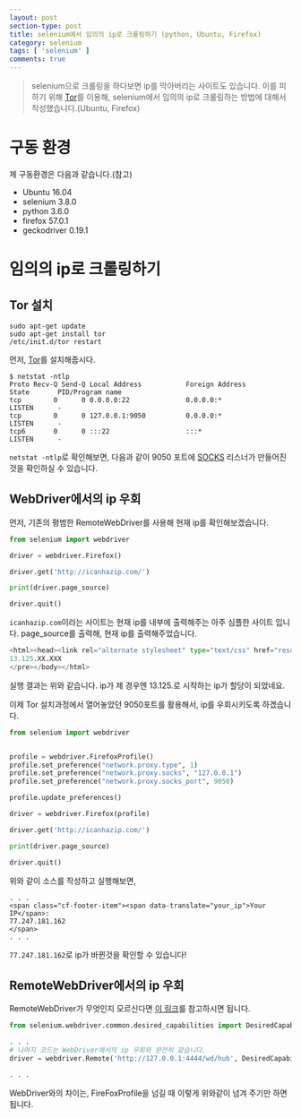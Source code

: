 ```yaml
---
layout: post
section-type: post
title: selenium에서 임의의 ip로 크롤링하기 (python, Ubuntu, Firefox)
category: selenium
tags: [ 'selenium' ]
comments: true
---
```


> selenium으로 크롤링을 하다보면 ip를 막아버리는 사이트도 있습니다. 이를 피하기 위해 [Tor](https://ko.wikipedia.org/wiki/%ED%86%A0%EC%96%B4)를 이용해, selenium에서 임의의 ip로 크롤링하는 방법에 대해서 작성했습니다.(Ubuntu, Firefox)

# 구동 환경

제 구동환경은 다음과 같습니다.(참고)

- Ubuntu 16.04
- selenium 3.8.0
- python 3.6.0
- firefox 57.0.1
- geckodriver 0.19.1

# 임의의 ip로 크롤링하기

## Tor 설치

``` shell
sudo apt-get update
sudo apt-get install tor
/etc/init.d/tor restart
```

먼저, [Tor](https://ko.wikipedia.org/wiki/%ED%86%A0%EC%96%B4)를 설치해줍시다.

``` shell
$ netstat -ntlp
Proto Recv-Q Send-Q Local Address           Foreign Address         State       PID/Program name
tcp        0      0 0.0.0.0:22              0.0.0.0:*               LISTEN      -
tcp        0      0 127.0.0.1:9050          0.0.0.0:*               LISTEN      -
tcp6       0      0 :::22                   :::*                    LISTEN      -
```

`netstat -ntlp`로 확인해보면, 다음과 같이 9050 포트에 [SOCKS](https://ko.wikipedia.org/wiki/SOCKS) 리스너가 만들어진 것을 확인하실 수 있습니다.

## WebDriver에서의 ip 우회

먼저, 기존의 평범한 RemoteWebDriver를 사용해 현재 ip를 확인해보겠습니다.  

``` python
from selenium import webdriver

driver = webdriver.Firefox()

driver.get('http://icanhazip.com/')

print(driver.page_source)

driver.quit()
```

`icanhazip.com`이라는 사이트는 현재 ip를 내부에 출력해주는 아주 심플한 사이트 입니다. page_source를 출력해, 현재 ip를 출력해주었습니다.

``` python
<html><head><link rel="alternate stylesheet" type="text/css" href="resource://content-accessible/plaintext.css" title="Wrap Long Lines"></head><body><pre>
13.125.XX.XXX
</pre></body></html>
```

실행 결과는 위와 같습니다. ip가 제 경우엔 13.125.로 시작하는 ip가 할당이 되었네요.  

이제 Tor 설치과정에서 열어놓았던 9050포트를 활용해서, ip를 우회시키도록 하겠습니다.

``` python
from selenium import webdriver


profile = webdriver.FirefoxProfile()
profile.set_preference("network.proxy.type", 1)
profile.set_preference("network.proxy.socks", "127.0.0.1")
profile.set_preference("network.proxy.socks_port", 9050)

profile.update_preferences()

driver = webdriver.Firefox(profile)

driver.get('http://icanhazip.com/')

print(driver.page_source)

driver.quit()
```

위와 같이 소스를 작성하고 실행해보면,

``` shell
. . .  
<span class="cf-footer-item"><span data-translate="your_ip">Your IP</span>:
77.247.181.162
</span>
. . .  
```

`77.247.181.162`로 ip가 바뀐것을 확인할 수 있습니다!


## RemoteWebDriver에서의 ip 우회

RemoteWebDriver가 무엇인지 모르신다면 [이 링크](https://wkdtjsgur100.github.io/selenium-standalone-server/)를 참고하시면 됩니다.  

``` python
from selenium.webdriver.common.desired_capabilities import DesiredCapabilities

. . .
# 나머지 코드는 WebDriver에서의 ip 우회와 완전히 같습니다.
driver = webdriver.Remote('http://127.0.0.1:4444/wd/hub', DesiredCapabilities.FIREFOX, browser_profile=profile)

. . .
```

WebDriver와의 차이는, FireFoxProfile을 넘길 때 이렇게 위와같이 넘겨 주기만 하면 됩니다.

